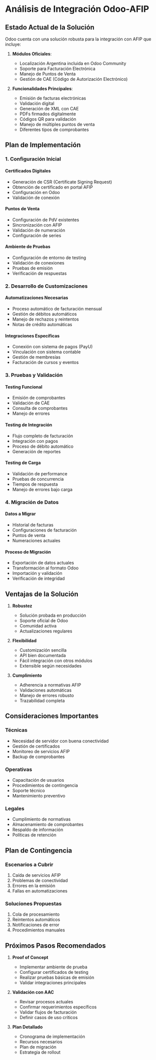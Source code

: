 # Análisis de Integración Odoo-AFIP

## Estado Actual de la Solución

Odoo cuenta con una solución robusta para la integración con AFIP que incluye:

1. **Módulos Oficiales**:
   - Localización Argentina incluida en Odoo Community
   - Soporte para Facturación Electrónica
   - Manejo de Puntos de Venta
   - Gestión de CAE (Código de Autorización Electrónico)

2. **Funcionalidades Principales**:
   - Emisión de facturas electrónicas
   - Validación digital
   - Generación de XML con CAE
   - PDFs firmados digitalmente
   - Códigos QR para validación
   - Manejo de múltiples puntos de venta
   - Diferentes tipos de comprobantes

## Plan de Implementación

### 1. Configuración Inicial

#### Certificados Digitales
- Generación de CSR (Certificate Signing Request)
- Obtención de certificado en portal AFIP
- Configuración en Odoo
- Validación de conexión

#### Puntos de Venta
- Configuración de PdV existentes
- Sincronización con AFIP
- Validación de numeración
- Configuración de series

#### Ambiente de Pruebas
- Configuración de entorno de testing
- Validación de conexiones
- Pruebas de emisión
- Verificación de respuestas

### 2. Desarrollo de Customizaciones

#### Automatizaciones Necesarias
- Proceso automático de facturación mensual
- Gestión de débitos automáticos
- Manejo de rechazos y reintentos
- Notas de crédito automáticas

#### Integraciones Específicas
- Conexión con sistema de pagos (PayU)
- Vinculación con sistema contable
- Gestión de membresías
- Facturación de cursos y eventos

### 3. Pruebas y Validación

#### Testing Funcional
- Emisión de comprobantes
- Validación de CAE
- Consulta de comprobantes
- Manejo de errores

#### Testing de Integración
- Flujo completo de facturación
- Integración con pagos
- Proceso de débito automático
- Generación de reportes

#### Testing de Carga
- Validación de performance
- Pruebas de concurrencia
- Tiempos de respuesta
- Manejo de errores bajo carga

### 4. Migración de Datos

#### Datos a Migrar
- Historial de facturas
- Configuraciones de facturación
- Puntos de venta
- Numeraciones actuales

#### Proceso de Migración
- Exportación de datos actuales
- Transformación al formato Odoo
- Importación y validación
- Verificación de integridad

## Ventajas de la Solución

1. **Robustez**
   - Solución probada en producción
   - Soporte oficial de Odoo
   - Comunidad activa
   - Actualizaciones regulares

2. **Flexibilidad**
   - Customización sencilla
   - API bien documentada
   - Fácil integración con otros módulos
   - Extensible según necesidades

3. **Cumplimiento**
   - Adherencia a normativas AFIP
   - Validaciones automáticas
   - Manejo de errores robusto
   - Trazabilidad completa

## Consideraciones Importantes

### Técnicas
- Necesidad de servidor con buena conectividad
- Gestión de certificados
- Monitoreo de servicios AFIP
- Backup de comprobantes

### Operativas
- Capacitación de usuarios
- Procedimientos de contingencia
- Soporte técnico
- Mantenimiento preventivo

### Legales
- Cumplimiento de normativas
- Almacenamiento de comprobantes
- Respaldo de información
- Políticas de retención

## Plan de Contingencia

### Escenarios a Cubrir
1. Caída de servicios AFIP
2. Problemas de conectividad
3. Errores en la emisión
4. Fallas en automatizaciones

### Soluciones Propuestas
1. Cola de procesamiento
2. Reintentos automáticos
3. Notificaciones de error
4. Procedimientos manuales

## Próximos Pasos Recomendados

1. **Proof of Concept**
   - Implementar ambiente de prueba
   - Configurar certificados de testing
   - Realizar pruebas básicas de emisión
   - Validar integraciones principales

2. **Validación con AAC**
   - Revisar procesos actuales
   - Confirmar requerimientos específicos
   - Validar flujos de facturación
   - Definir casos de uso críticos

3. **Plan Detallado**
   - Cronograma de implementación
   - Recursos necesarios
   - Plan de migración
   - Estrategia de rollout

